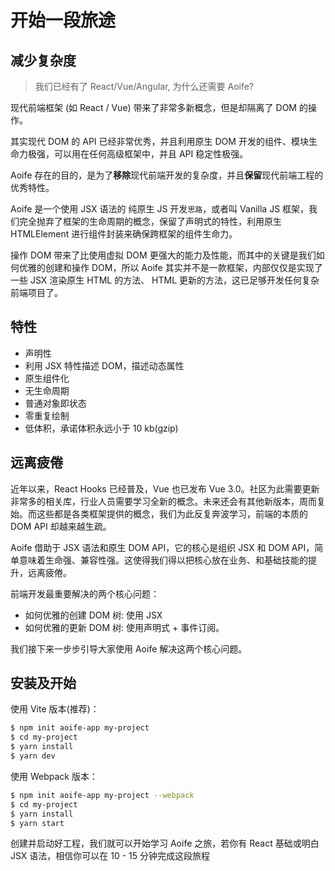 # 开始一段旅途

## 减少复杂度

> 我们已经有了 React/Vue/Angular, 为什么还需要 Aoife?

现代前端框架 (如 React / Vue) 带来了非常多新概念，但是却隔离了 DOM 的操作。

其实现代 DOM 的 API 已经非常优秀，并且利用原生 DOM 开发的组件、模块生命力极强，可以用在任何高级框架中，并且 API 稳定性极强。

Aoife 存在的目的，是为了**移除**现代前端开发的复杂度，并且**保留**现代前端工程的优秀特性。

Aoife 是一个使用 JSX 语法的 纯原生 JS 开发`思路`，或者叫 Vanilla JS 框架，我们完全抛弃了框架的生命周期的概念，保留了声明式的特性，利用原生 HTMLElement 进行组件封装来确保跨框架的组件生命力。

操作 DOM 带来了比使用虚拟 DOM 更强大的能力及性能，而其中的关键是我们如何优雅的创建和操作 DOM，所以 Aoife 其实并不是一款框架，内部仅仅是实现了一些 JSX 渲染原生 HTML 的方法、 HTML 更新的方法，这已足够开发任何复杂前端项目了。

## 特性

- 声明性
- 利用 JSX 特性描述 DOM，描述动态属性
- 原生组件化
- 无生命周期
- 普通对象即状态
- 零重复绘制
- 低体积，承诺体积永远小于 10 kb(gzip)

## 远离疲倦

近年以来，React Hooks 已经普及，Vue 也已发布 Vue 3.0。社区为此需要更新非常多的相关库，行业人员需要学习全新的概念。未来还会有其他新版本，周而复始。而这些都是各类框架提供的概念，我们为此反复奔波学习，前端的本质的 DOM API 却越来越生疏。

Aoife 借助于 JSX 语法和原生 DOM API，它的核心是组织 JSX 和 DOM API，简单意味着生命强、兼容性强。这使得我们得以把核心放在业务、和基础技能的提升，远离疲倦。

前端开发最重要解决的两个核心问题：

- 如何优雅的创建 DOM 树: 使用 JSX
- 如何优雅的更新 DOM 树: 使用声明式 + 事件订阅。

<!-- 使用 Aoife 的关键是 JSX 的使用， 除此之外我们仅仅需要学习下面 2 个 API:

- aoife.next
- aoife.waitAppend -->

我们接下来一步步引导大家使用 Aoife 解决这两个核心问题。

## 安装及开始

使用 Vite 版本(推荐)：

```bash
$ npm init aoife-app my-project
$ cd my-project
$ yarn install
$ yarn dev
```

使用 Webpack 版本：

```bash
$ npm init aoife-app my-project --webpack
$ cd my-project
$ yarn install
$ yarn start
```

创建并启动好工程，我们就可以开始学习 Aoife 之旅，若你有 React 基础或明白 JSX 语法，相信你可以在 10 - 15 分钟完成这段旅程

